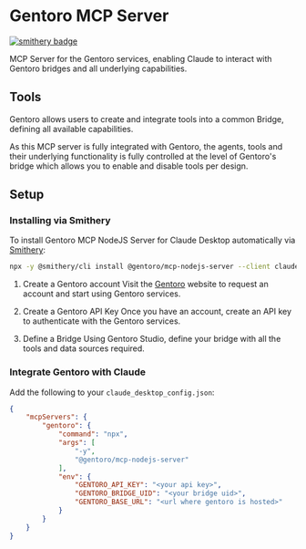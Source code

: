# Gentoro MCP Server

[![smithery badge](https://smithery.ai/badge/@gentoro/mcp-nodejs-server)](https://smithery.ai/server/@gentoro/mcp-nodejs-server)

MCP Server for the Gentoro services, enabling Claude to interact with Gentoro bridges and all underlying capabilities.

## Tools

Gentoro allows users to create and integrate tools into a common Bridge, defining all available capabilities.

As this MCP server is fully integrated with Gentoro, the agents, tools and their underlying functionality is fully controlled at the level of Gentoro's bridge which allows you to enable and disable tools per design.

## Setup

### Installing via Smithery

To install Gentoro MCP NodeJS Server for Claude Desktop automatically via [Smithery](https://smithery.ai/server/@gentoro/mcp-nodejs-server):

```bash
npx -y @smithery/cli install @gentoro/mcp-nodejs-server --client claude
```

1. Create a Gentoro account
Visit the [Gentoro](https://gentoro.com) website to request an account and start using Gentoro services.

2. Create a Gentoro API Key
Once you have an account, create an API key to authenticate with the Gentoro services.

3. Define a Bridge
Using Gentoro Studio, define your bridge with all the tools and data sources required.

### Integrate Gentoro with Claude

Add the following to your `claude_desktop_config.json`:

```json
{
    "mcpServers": {
        "gentoro": {
            "command": "npx",
            "args": [
                "-y",
                "@gentoro/mcp-nodejs-server"
            ],
            "env": {
                "GENTORO_API_KEY": "<your api key>",
                "GENTORO_BRIDGE_UID": "<your bridge uid>",
                "GENTORO_BASE_URL": "<url where gentoro is hosted>"
            }
        }
    }
}
```
